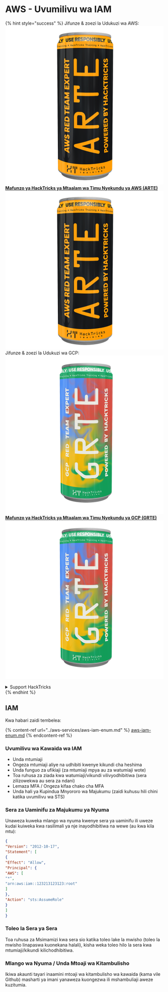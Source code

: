 # AWS - Uvumilivu wa IAM

{% hint style="success" %}
Jifunze & zoezi la Udukuzi wa AWS:<img src="/.gitbook/assets/image.png" alt="" data-size="line">[**Mafunzo ya HackTricks ya Mtaalam wa Timu Nyekundu ya AWS (ARTE)**](https://training.hacktricks.xyz/courses/arte)<img src="/.gitbook/assets/image.png" alt="" data-size="line">\
Jifunze & zoezi la Udukuzi wa GCP: <img src="/.gitbook/assets/image (2).png" alt="" data-size="line">[**Mafunzo ya HackTricks ya Mtaalam wa Timu Nyekundu ya GCP (GRTE)**<img src="/.gitbook/assets/image (2).png" alt="" data-size="line">](https://training.hacktricks.xyz/courses/grte)

<details>

<summary>Support HackTricks</summary>

* Angalia [**mpango wa michango**](https://github.com/sponsors/carlospolop)!
* **Jiunge na** 💬 [**Kikundi cha Discord**](https://discord.gg/hRep4RUj7f) au kikundi cha [**telegram**](https://t.me/peass) au **tufuate** kwenye **Twitter** 🐦 [**@hacktricks\_live**](https://twitter.com/hacktricks\_live)**.**
* **Shiriki mbinu za udukuzi kwa kuwasilisha PRs kwa** [**HackTricks**](https://github.com/carlospolop/hacktricks) na [**HackTricks Cloud**](https://github.com/carlospolop/hacktricks-cloud) github repos.

</details>
{% endhint %}

## IAM

Kwa habari zaidi tembelea:

{% content-ref url="../aws-services/aws-iam-enum.md" %}
[aws-iam-enum.md](../aws-services/aws-iam-enum.md)
{% endcontent-ref %}

### Uvumilivu wa Kawaida wa IAM

* Unda mtumiaji
* Ongeza mtumiaji aliye na udhibiti kwenye kikundi cha heshima
* Unda funguo za ufikiaji (za mtumiaji mpya au za watumiaji wote)
* Toa ruhusa za ziada kwa watumiaji/vikundi vilivyodhibitiwa (sera zilizowekwa au sera za ndani)
* Lemaza MFA / Ongeza kifaa chako cha MFA
* Unda hali ya Kupindua Mnyororo wa Majukumu (zaidi kuhusu hili chini katika uvumilivu wa STS)

### Sera za Uaminifu za Majukumu ya Nyuma

Unaweza kuweka mlango wa nyuma kwenye sera ya uaminifu ili uweze kudai kuiweka kwa rasilimali ya nje inayodhibitiwa na wewe (au kwa kila mtu):
```json
{
"Version": "2012-10-17",
"Statement": [
{
"Effect": "Allow",
"Principal": {
"AWS": [
"*",
"arn:aws:iam::123213123123:root"
]
},
"Action": "sts:AssumeRole"
}
]
}
```
### Toleo la Sera ya Sera

Toa ruhusa za Msimamizi kwa sera sio katika toleo lake la mwisho (toleo la mwisho linapaswa kuonekana halali), kisha weka toleo hilo la sera kwa mtumiaji/kikundi kilichodhibitiwa.

### Mlango wa Nyuma / Unda Mtoaji wa Kitambulisho

Ikiwa akaunti tayari inaamini mtoaji wa kitambulisho wa kawaida (kama vile Github) masharti ya imani yanaweza kuongezwa ili mshambuliaji aweze kuzitumia.
